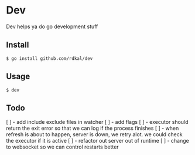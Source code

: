Dev
===

Dev helps ya do go development stuff

Install
-------
```
$ go install github.com/rdkal/dev
```

Usage 
-----
```
$ dev

```


Todo
----

[ ] - add include exclude files in watcher
[ ] - add flags
[ ] - executor should return the exit error so that we can log if the process finishes
[ ] - when refresh is about to happen, server is down, we retry alot. we could check the executor if it is active
[ ] - refactor out server out of runtime
[ ] - change to websocket so we can control restarts better

